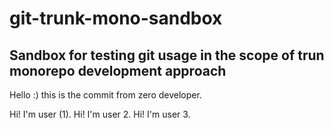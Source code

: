 # git-trunk-mono-sandbox

## Sandbox for testing git usage in the scope of trun monorepo development approach

Hello :) this is the commit from zero developer.

Hi! I'm user (1).
Hi! I'm user 2.
Hi! I'm user 3.
